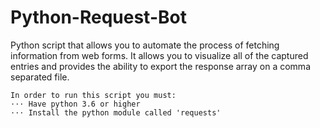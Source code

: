 # Python-Request-Bot
Python script that allows you to automate the process of fetching information from web forms. It allows you to visualize all of the captured entries and provides the ability to export the response array on a comma separated file.

```
In order to run this script you must:
⋅⋅⋅ Have python 3.6 or higher
⋅⋅⋅ Install the python module called 'requests'
```
